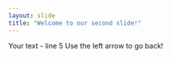 ```yaml
---
layout: slide
title: "Welcome to our second slide!"
---
```

Your text - line 5
Use the left arrow to go back!
